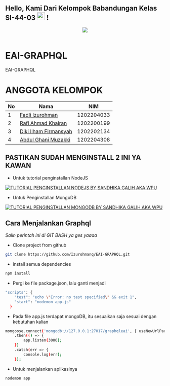 ## Hello, Kami Dari Kelompok Babandungan Kelas SI-44-03  <img src="https://media.giphy.com/media/hvRJCLFzcasrR4ia7z/giphy.gif" width=25> !
<div align="center">
<img src="https://media.giphy.com/media/8w5Ur5vySenIxHKdsf/giphy.gif">
</div>
<br>

# EAI-GRAPHQL
EAI-GRAPHQL

# ANGGOTA KELOMPOK

| No  | Nama                                                                 | NIM        |
| --- | -------------------------------------------------------------------- | ---------- |
| 1   | [Fadli Izurohman](https://www.instagram.com/izurohmanq)              | 1202204033 |
| 2   | [Rafi Ahmad Khairan](https://www.instagram.com/rafidfadhill)         | 1202200199 |
| 3   | [Diki Ilham Firmansyah](https://www.instagram.com/diki_if)           | 1202202134 |
| 4   | [Abdul Ghani Muzakki](https://www.instagram.com/mzakkighn)           | 1202204308 |

## PASTIKAN SUDAH MENGINSTALL 2 INI YA KAWAN

- Untuk tutorial penginstallan NodeJS

[![TUTORIAL PENGINSTALLAN NODEJS BY SANDHIKA GALIH AKA WPU](https://img.youtube.com/vi/VfN1_pEdQAA/0.jpg)](https://www.youtube.com/watch?v=VfN1_pEdQAA)

- Untuk Penginstallan MongoDB

[![TUTORIAL PENGINSTALLAN MONGODB BY SANDHIKA GALIH AKA WPU](https://img.youtube.com/vi/iXhmi0NYdc8/0.jpg)](https://www.youtube.com/watch?v=iXhmi0NYdc8)

## Cara Menjalankan Graphql
*Salin perintah ini di GIT BASH ya ges yaaaa*

- Clone project from github

```bash
git clone https://github.com/Izurohmanq/EAI-GRAPHQL.git 
```

- install semua dependencies

```bash
npm install
```

- Pergi ke file package.json, lalu ganti menjadi

```bash
"scripts": {
    "test": "echo \"Error: no test specified\" && exit 1",
    "start": "nodemon app.js"
  }
```

- Pada file app.js terdapat mongoDB, itu sesuaikan saja sesuai dengan kebutuhan kalian

```bash
mongoose.connect('mongodb://127.0.0.1:27017/graphqleai', { useNewUrlParser: true })
    .then(() => {
        app.listen(3000);
    })
    .catch(err => {
        console.log(err);
    });
```

- Untuk menjalankan aplikasinya

```bash
nodemon app
```


